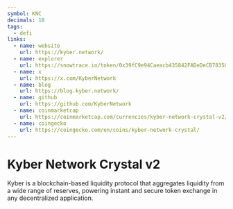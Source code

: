 ```yaml
---
symbol: KNC
decimals: 18
tags:
  - defi
links:
  - name: website
    url: https://kyber.network/
  - name: explorer
    url: https://snowtrace.io/token/0x39fC9e94Caeacb435842FADeDeCB783589F50f5f
  - name: x
    url: https://x.com/KyberNetwork
  - name: blog
    url: https://blog.kyber.network/
  - name: github
    url: https://github.com/KyberNetwork
  - name: coinmarketcap
    url: https://coinmarketcap.com/currencies/kyber-network-crystal-v2/
  - name: coingecko
    url: https://coingecko.com/en/coins/kyber-network-crystal/
---
```


# Kyber Network Crystal v2

Kyber is a blockchain-based liquidity protocol that aggregates liquidity from a wide range of reserves, powering instant and secure token exchange in any decentralized application.
